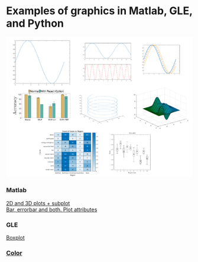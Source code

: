 # Examples of graphics in Matlab, GLE, and Python

![](imgs/screen.png?raw=true)

### Matlab
[2D and 3D plots + subplot](https://github.com/leandrobmarinho/graphics/blob/master/matlab/plots_2d_3d.m)\
[Bar, errorbar and both. Plot attributes](https://github.com/leandrobmarinho/graphics/blob/master/matlab/errorbar_ex.m)
<!-- surf and heatmap -->

### GLE
[Boxplot](https://github.com/leandrobmarinho/graphics/blob/master/gle/boxplot.gle)

### [Color](http://colorbrewer2.org/)
